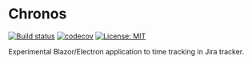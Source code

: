 # Chronos
[![Build status](https://ci.appveyor.com/api/projects/status/f6lbv2ivgibvqqxx/branch/master?svg=true)](https://ci.appveyor.com/project/Orwel/chronos/branch/master)
[![codecov](https://codecov.io/gh/Orwel/Chronos/branch/master/graph/badge.svg)](https://codecov.io/gh/Orwel/Chronos)
[![License: MIT](https://img.shields.io/badge/License-MIT-green.svg)](https://opensource.org/licenses/MIT)

Experimental Blazor/Electron application to time tracking in Jira tracker.
